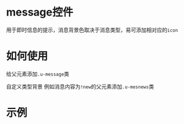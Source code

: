 # message控件

用于即时信息的提示，消息背景色取决于消息类型，易可添加相对应的`icon`

# 如何使用

给父元素添加`.u-message`类

自定义类型背景  例如消息内容为`!new`的父元素添加`.u-mesnews`类

# 示例
